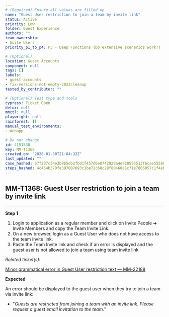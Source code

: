 ```yaml
---
# (Required) Ensure all values are filled up
name: "Guest User restriction to join a team by invite link"
status: Active
priority: Low
folder: Guest Experience
authors: ""
team_ownership:
- Suite Users
priority_p1_to_p4: P3 - Deep Functions (Do extensive scenarios work?)

# (Optional)
location: Guest Accounts
component: null
tags: []
labels:
- guest-accounts
- fix-versions-not-empty-2022cleanup
tested_by_contributor: ""

# (Optional) Test type and tools
cypress: Ticket Open
detox: null
mmctl: null
playwright: null
rainforest: []
manual_test_environments:
- Webapp

# Do not change
id: 4151530
key: MM-T1368
created_on: "2020-01-30T21:04:32Z"
last_updated: ""
case_hashed: e7f237c34e3b8b5db2fbd1f457d6e8742929a4ea28595513fbcae5558031bdf3beb000c84bb9f5d7490d344284c928a7
steps_hashed: 4c454b379fe397007693c1be72c68c28f8046081c71e7866057c1f4eb2cddde497776aa7cd3988015b6e85a621cfa4da
---
```


<!-- (Auto-generated) Based on frontmatter's "key" and "name" -->

## MM-T1368: Guest User restriction to join a team by invite link

---

**Step 1**

1. Login to application as a regular member and click on Invite People ➜ Invite Members and copy the Team Invite Link.
2. On a new browser, login as a Guest User who does not have access to the team invite link.
3. Paste the Team Invite link and check if an error is displayed and the guest user is not allowed to join a team using team invite link

_Related ticket(s):_

[Minor grammatical error in Guest User restriction text — MM-22188](https://mattermost.atlassian.net/browse/MM-22188)

**Expected**

An error should be displayed to the guest user when they try to join a team via invite link:

- "_Guests are restricted from joining a team with an invite link. Please request a guest email invitation to the team._"
